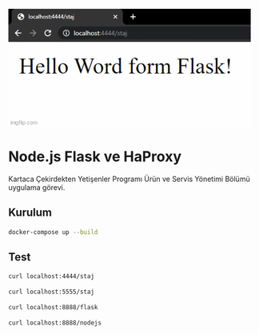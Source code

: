 
![Grafana Ekran Görüntüsü](https://github.com/ynsemrearslan/Node.js-Flask-ve-HaProxy/blob/main/ss.gif?raw=true)

#  Node.js Flask ve HaProxy

Kartaca Çekirdekten Yetişenler Programı Ürün ve Servis Yönetimi Bölümü uygulama görevi.

## Kurulum

```sh
docker-compose up --build
```
## Test
```sh
curl localhost:4444/staj
```
```sh
curl localhost:5555/staj
```
```sh
curl localhost:8888/flask
```
```sh
curl localhost:8888/nodejs
```
